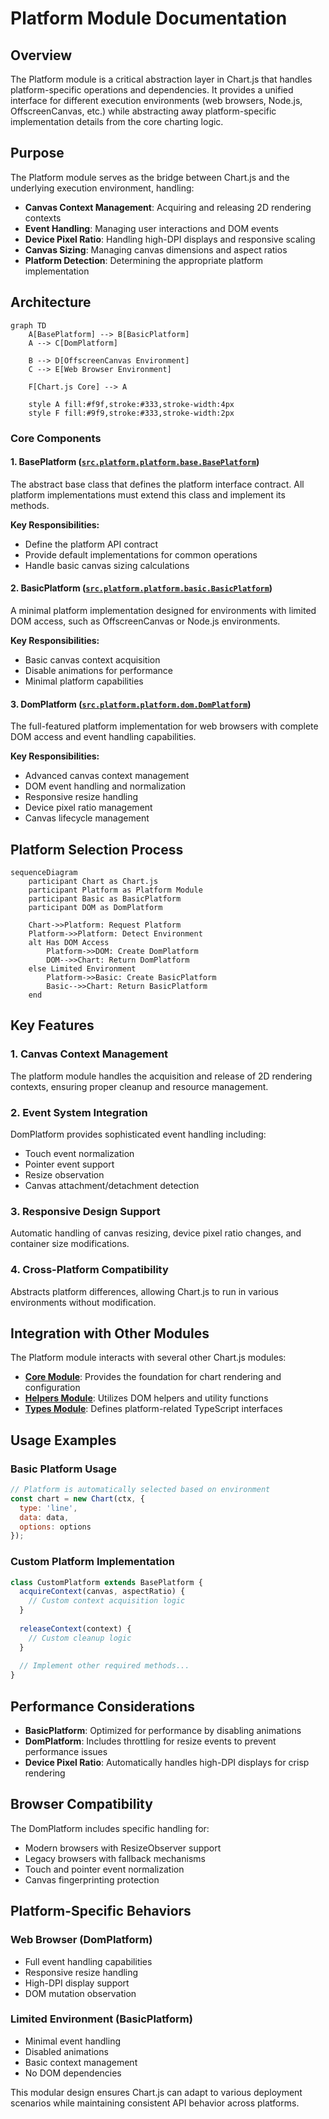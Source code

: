 # Platform Module Documentation

## Overview

The Platform module is a critical abstraction layer in Chart.js that handles platform-specific operations and dependencies. It provides a unified interface for different execution environments (web browsers, Node.js, OffscreenCanvas, etc.) while abstracting away platform-specific implementation details from the core charting logic.

## Purpose

The Platform module serves as the bridge between Chart.js and the underlying execution environment, handling:

- **Canvas Context Management**: Acquiring and releasing 2D rendering contexts
- **Event Handling**: Managing user interactions and DOM events
- **Device Pixel Ratio**: Handling high-DPI displays and responsive scaling
- **Canvas Sizing**: Managing canvas dimensions and aspect ratios
- **Platform Detection**: Determining the appropriate platform implementation

## Architecture

```mermaid
graph TD
    A[BasePlatform] --> B[BasicPlatform]
    A --> C[DomPlatform]
    
    B --> D[OffscreenCanvas Environment]
    C --> E[Web Browser Environment]
    
    F[Chart.js Core] --> A
    
    style A fill:#f9f,stroke:#333,stroke-width:4px
    style F fill:#9f9,stroke:#333,stroke-width:2px
```

### Core Components

#### 1. BasePlatform ([`src.platform.platform.base.BasePlatform`](base-platform.md))
The abstract base class that defines the platform interface contract. All platform implementations must extend this class and implement its methods.

**Key Responsibilities:**
- Define the platform API contract
- Provide default implementations for common operations
- Handle basic canvas sizing calculations

#### 2. BasicPlatform ([`src.platform.platform.basic.BasicPlatform`](basic-platform.md))
A minimal platform implementation designed for environments with limited DOM access, such as OffscreenCanvas or Node.js environments.

**Key Responsibilities:**
- Basic canvas context acquisition
- Disable animations for performance
- Minimal platform capabilities

#### 3. DomPlatform ([`src.platform.platform.dom.DomPlatform`](dom-platform.md))
The full-featured platform implementation for web browsers with complete DOM access and event handling capabilities.

**Key Responsibilities:**
- Advanced canvas context management
- DOM event handling and normalization
- Responsive resize handling
- Device pixel ratio management
- Canvas lifecycle management

## Platform Selection Process

```mermaid
sequenceDiagram
    participant Chart as Chart.js
    participant Platform as Platform Module
    participant Basic as BasicPlatform
    participant DOM as DomPlatform
    
    Chart->>Platform: Request Platform
    Platform->>Platform: Detect Environment
    alt Has DOM Access
        Platform->>DOM: Create DomPlatform
        DOM-->>Chart: Return DomPlatform
    else Limited Environment
        Platform->>Basic: Create BasicPlatform
        Basic-->>Chart: Return BasicPlatform
    end
```

## Key Features

### 1. Canvas Context Management
The platform module handles the acquisition and release of 2D rendering contexts, ensuring proper cleanup and resource management.

### 2. Event System Integration
DomPlatform provides sophisticated event handling including:
- Touch event normalization
- Pointer event support
- Resize observation
- Canvas attachment/detachment detection

### 3. Responsive Design Support
Automatic handling of canvas resizing, device pixel ratio changes, and container size modifications.

### 4. Cross-Platform Compatibility
Abstracts platform differences, allowing Chart.js to run in various environments without modification.

## Integration with Other Modules

The Platform module interacts with several other Chart.js modules:

- **[Core Module](core.md)**: Provides the foundation for chart rendering and configuration
- **[Helpers Module](helpers.md)**: Utilizes DOM helpers and utility functions
- **[Types Module](types.md)**: Defines platform-related TypeScript interfaces

## Usage Examples

### Basic Platform Usage
```javascript
// Platform is automatically selected based on environment
const chart = new Chart(ctx, {
  type: 'line',
  data: data,
  options: options
});
```

### Custom Platform Implementation
```javascript
class CustomPlatform extends BasePlatform {
  acquireContext(canvas, aspectRatio) {
    // Custom context acquisition logic
  }
  
  releaseContext(context) {
    // Custom cleanup logic
  }
  
  // Implement other required methods...
}
```

## Performance Considerations

- **BasicPlatform**: Optimized for performance by disabling animations
- **DomPlatform**: Includes throttling for resize events to prevent performance issues
- **Device Pixel Ratio**: Automatically handles high-DPI displays for crisp rendering

## Browser Compatibility

The DomPlatform includes specific handling for:
- Modern browsers with ResizeObserver support
- Legacy browsers with fallback mechanisms
- Touch and pointer event normalization
- Canvas fingerprinting protection

## Platform-Specific Behaviors

### Web Browser (DomPlatform)
- Full event handling capabilities
- Responsive resize handling
- High-DPI display support
- DOM mutation observation

### Limited Environment (BasicPlatform)
- Minimal event handling
- Disabled animations
- Basic context management
- No DOM dependencies

This modular design ensures Chart.js can adapt to various deployment scenarios while maintaining consistent API behavior across platforms.